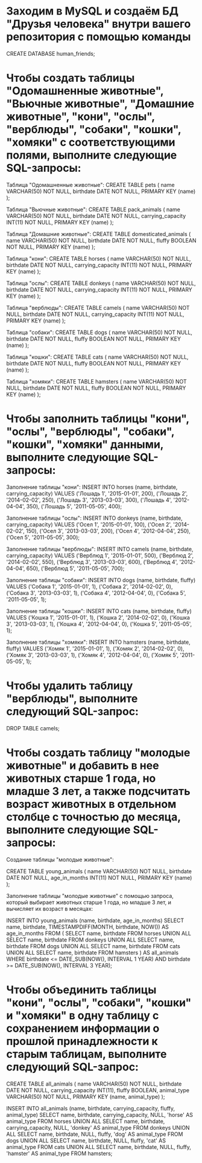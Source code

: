 
# Заходим в MySQL и создаём БД "Друзья человека" внутри вашего репозитория с помощью команды 

CREATE DATABASE human_friends;

# Чтобы создать таблицы "Одомашненные животные", "Вьючные животные", "Домашние животные", "кони", "ослы", "верблюды", "собаки", "кошки", "хомяки" с соответствующими полями, выполните следующие SQL-запросы:


Таблица "Одомашненные животные":
CREATE TABLE pets (
    name VARCHAR(50) NOT NULL,
    birthdate DATE NOT NULL,
    PRIMARY KEY (name)
);

Таблица "Вьючные животные":
CREATE TABLE pack_animals (
    name VARCHAR(50) NOT NULL,
    birthdate DATE NOT NULL,
    carrying_capacity INT(11) NOT NULL,
    PRIMARY KEY (name)
);

Таблица "Домашние животные":
CREATE TABLE domesticated_animals (
    name VARCHAR(50) NOT NULL,
    birthdate DATE NOT NULL,
    fluffy BOOLEAN NOT NULL,
    PRIMARY KEY (name)
);

Таблица "кони":
CREATE TABLE horses (
    name VARCHAR(50) NOT NULL,
    birthdate DATE NOT NULL,
    carrying_capacity INT(11) NOT NULL,
    PRIMARY KEY (name)
);

Таблица "ослы":
CREATE TABLE donkeys (
    name VARCHAR(50) NOT NULL,
    birthdate DATE NOT NULL,
    carrying_capacity INT(11) NOT NULL,
    PRIMARY KEY (name)
);

Таблица "верблюды":
CREATE TABLE camels (
    name VARCHAR(50) NOT NULL,
    birthdate DATE NOT NULL,
    carrying_capacity INT(11) NOT NULL,
    PRIMARY KEY (name)
);

Таблица "собаки":
CREATE TABLE dogs (
    name VARCHAR(50) NOT NULL,
    birthdate DATE NOT NULL,
    fluffy BOOLEAN NOT NULL,
    PRIMARY KEY (name)
);

Таблица "кошки":
CREATE TABLE cats (
    name VARCHAR(50) NOT NULL,
    birthdate DATE NOT NULL,
    fluffy BOOLEAN NOT NULL,
    PRIMARY KEY (name)
);

Таблица "хомяки":
CREATE TABLE hamsters (
    name VARCHAR(50) NOT NULL,
    birthdate DATE NOT NULL,
    fluffy BOOLEAN NOT NULL,
    PRIMARY KEY (name)
);

# Чтобы заполнить таблицы "кони", "ослы", "верблюды", "собаки", "кошки", "хомяки" данными, выполните следующие SQL-запросы:

Заполнение таблицы "кони":
INSERT INTO horses (name, birthdate, carrying_capacity)
VALUES 
    ('Лошадь 1', '2015-01-01', 200),
    ('Лошадь 2', '2014-02-02', 250),
    ('Лошадь 3', '2013-03-03', 300),
    ('Лошадь 4', '2012-04-04', 350),
    ('Лошадь 5', '2011-05-05', 400);

Заполнение таблицы "ослы":
INSERT INTO donkeys (name, birthdate, carrying_capacity)
VALUES 
    ('Осел 1', '2015-01-01', 100),
    ('Осел 2', '2014-02-02', 150),
    ('Осел 3', '2013-03-03', 200),
    ('Осел 4', '2012-04-04', 250),
    ('Осел 5', '2011-05-05', 300);

Заполнение таблицы "верблюды":
INSERT INTO camels (name, birthdate, carrying_capacity)
VALUES 
    ('Верблюд 1', '2015-01-01', 500),
    ('Верблюд 2', '2014-02-02', 550),
    ('Верблюд 3', '2013-03-03', 600),
    ('Верблюд 4', '2012-04-04', 650),
    ('Верблюд 5', '2011-05-05', 700);

Заполнение таблицы "собаки":
INSERT INTO dogs (name, birthdate, fluffy)
VALUES 
    ('Собака 1', '2015-01-01', 1),
    ('Собака 2', '2014-02-02', 0),
    ('Собака 3', '2013-03-03', 1),
    ('Собака 4', '2012-04-04', 0),
    ('Собака 5', '2011-05-05', 1);

Заполнение таблицы "кошки":
INSERT INTO cats (name, birthdate, fluffy)
VALUES 
    ('Кошка 1', '2015-01-01', 1),
    ('Кошка 2', '2014-02-02', 0),
    ('Кошка 3', '2013-03-03', 1),
    ('Кошка 4', '2012-04-04', 0),
    ('Кошка 5', '2011-05-05', 1);

Заполнение таблицы "хомяки":
INSERT INTO hamsters (name, birthdate, fluffy)
VALUES 
    ('Хомяк 1', '2015-01-01', 1),
    ('Хомяк 2', '2014-02-02', 0),
    ('Хомяк 3', '2013-03-03', 1),
    ('Хомяк 4', '2012-04-04', 0),
    ('Хомяк 5', '2011-05-05', 1);

# Чтобы удалить таблицу "верблюды", выполните следующий SQL-запрос:

DROP TABLE camels;

# Чтобы создать таблицу "молодые животные" и добавить в нее животных старше 1 года, но младше 3 лет, а также подсчитать возраст животных в отдельном столбце с точностью до месяца, выполните следующие SQL-запросы:

Создание таблицы "молодые животные":

CREATE TABLE young_animals (
    name VARCHAR(50) NOT NULL,
    birthdate DATE NOT NULL,
    age_in_months INT(11) NOT NULL,
    PRIMARY KEY (name)
);

Заполнение таблицы "молодые животные" с помощью запроса, который выбирает животных старше 1 года, но младше 3 лет, и вычисляет их возраст в месяцах:

INSERT INTO young_animals (name, birthdate, age_in_months)
SELECT name, birthdate, TIMESTAMPDIFF(MONTH, birthdate, NOW()) AS age_in_months
FROM (
    SELECT name, birthdate
    FROM horses
    UNION ALL
    SELECT name, birthdate
    FROM donkeys
    UNION ALL
    SELECT name, birthdate
    FROM dogs
    UNION ALL
    SELECT name, birthdate
    FROM cats
    UNION ALL
    SELECT name, birthdate
    FROM hamsters
) AS all_animals
WHERE birthdate <= DATE_SUB(NOW(), INTERVAL 1 YEAR)
AND birthdate >= DATE_SUB(NOW(), INTERVAL 3 YEAR);

# Чтобы объединить таблицы "кони", "ослы", "собаки", "кошки" и "хомяки" в одну таблицу с сохранением информации о прошлой принадлежности к старым таблицам, выполните следующий SQL-запрос:

CREATE TABLE all_animals (
    name VARCHAR(50) NOT NULL,
    birthdate DATE NOT NULL,
    carrying_capacity INT(11),
    fluffy BOOLEAN,
    animal_type VARCHAR(50) NOT NULL,
    PRIMARY KEY (name, animal_type)
);

INSERT INTO all_animals (name, birthdate, carrying_capacity, fluffy, animal_type)
SELECT name, birthdate, carrying_capacity, NULL, 'horse' AS animal_type
FROM horses
UNION ALL
SELECT name, birthdate, carrying_capacity, NULL, 'donkey' AS animal_type
FROM donkeys
UNION ALL
SELECT name, birthdate, NULL, fluffy, 'dog' AS animal_type
FROM dogs
UNION ALL
SELECT name, birthdate, NULL, fluffy, 'cat' AS animal_type
FROM cats
UNION ALL
SELECT name, birthdate, NULL, fluffy, 'hamster' AS animal_type
FROM hamsters;